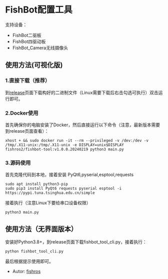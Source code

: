 # FishBot配置工具

支持设备：
- FishBot二驱板
- FishBot四驱动板
- FishBot_Camera无线摄像头


## 使用方法(可视化版)

### 1.直接下载（推荐）

到[release](https://github.com/fishros/fishbot_tool/releases)页面下载构好的二进制文件（Linux需要下载后右击勾选可执行）双击运行即可。

### 2.Docker使用

首先确保你的电脑安装了Docker，然后直接运行以下命令（注意，最新版本需要到release页面查看）：

```
xhost + && sudo docker run -it --rm --privileged -v /dev:/dev -v /tmp/.X11-unix:/tmp/.X11-unix -e DISPLAY=unix$DISPLAY fishros2/fishbot-tool:v1.0.0.20240219 python3 main.py
```

### 3.源码使用
首先克隆代码到本地，接着安装 PyQt6,pyserial,esptool,requests
```
sudo apt install python3-pip
sudo pip3 install PyQt6 requests pyserial esptool -i https://pypi.tuna.tsinghua.edu.cn/simple
```

接着执行（注意Linux下要给串口设备权限）

```
python3 main.py
```


## 使用方法（无界面版本）

安装好Python3.8+，到release页面下载fishbot_tool_cli.py，接着执行：

```
python fishbot_tool_cli.py 
```

最后根据提示使用即可。



- Autor: [fishros](https://github.com/fishros)